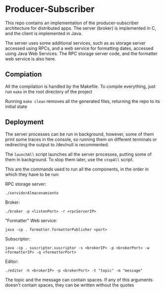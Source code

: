 # Producer-Subscriber

This repo contains an implementation of the producer-subscriber architecture for distributed apps. The server (broker) is implemented in C, and the client is implemented in Java.

The server uses some additional services, such as as storage server accessed using RPCs, and a web service for formatting dates, accessed using Java Web Services. The RPC storage server code, and the formatter web service is also here.

## Compiation

All the compilation is handled by the Makefile. To compile everything, just run `make` in the root directory of the project

Running `make clean` removes all the generated files, returning the repo to its initial state

## Deployment

The server processes can be run in background, however, some of them print some traces in the console, so running them on different terminals or redirecting the output to /dev/null is recommented.

The `launchAll` script launches all the server processes, putting some of them in background. To stop them later, use the `stopAll` script.

This are the commands used to run all the components, in the order in which they have to be run:

RPC storage server:
```
./servidorAlmacenamiento
```

Broker:
```
./broker -p <listenPort> -r <rpcServerIP>
```

"Formatter" Web service:
```
java -cp . formatter.formatterPublisher <port>
```

Subscriptor:
```
java -cp . suscriptor.suscriptor -s <brokerIP> -p <brokerPort> -w <formatterIP> -q <formatterPort>
```

Editor:
```
./editor -h <brokerIP> -p <brokerPort> -t "topic" -m "message"
```

The topic and the message can contain spaces. If any of this arguments doesn't contain spaces, they can be written without the quotes
